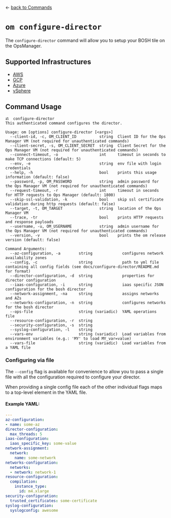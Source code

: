 &larr; [back to Commands](../README.md)

# `om configure-director`
The `configure-director` command will allow you to setup your BOSH tile on the OpsManager.

## Supported Infrastructures
* [AWS](aws.md)
* [GCP](gcp.md)
* [Azure](azure.md)
* [vSphere](vsphere.md)

## Command Usage
```
ॐ  configure-director
This authenticated command configures the director.

Usage: om [options] configure-director [<args>]
  --client-id, -c, OM_CLIENT_ID          string  Client ID for the Ops Manager VM (not required for unauthenticated commands)
  --client-secret, -s, OM_CLIENT_SECRET  string  Client Secret for the Ops Manager VM (not required for unauthenticated commands)
  --connect-timeout, -o                  int     timeout in seconds to make TCP connections (default: 5)
  --env, -e                              string  env file with login credentials
  --help, -h                             bool    prints this usage information (default: false)
  --password, -p, OM_PASSWORD            string  admin password for the Ops Manager VM (not required for unauthenticated commands)
  --request-timeout, -r                  int     timeout in seconds for HTTP requests to Ops Manager (default: 1800)
  --skip-ssl-validation, -k              bool    skip ssl certificate validation during http requests (default: false)
  --target, -t, OM_TARGET                string  location of the Ops Manager VM
  --trace, -tr                           bool    prints HTTP requests and response payloads
  --username, -u, OM_USERNAME            string  admin username for the Ops Manager VM (not required for unauthenticated commands)
  --version, -v                          bool    prints the om release version (default: false)

Command Arguments:
  --az-configuration, -a        string             configures network availability zones
  --config, -c                  string             path to yml file containing all config fields (see docs/configure-director/README.md for format)
  --director-configuration, -d  string             properties for director configuration
  --iaas-configuration, -i      string             iaas specific JSON configuration for the bosh director
  --network-assignment, -na     string             assigns networks and AZs
  --networks-configuration, -n  string             configures networks for the bosh director
  --ops-file                    string (variadic)  YAML operations file
  --resource-configuration, -r  string
  --security-configuration, -s  string
  --syslog-configuration, -l    string
  --vars-env                    string (variadic)  Load variables from environment variables (e.g.: 'MY' to load MY_var=value)
  --vars-file                   string (variadic)  Load variables from a YAML file
```

### Configuring via file

The `--config` flag is available for convenience to allow you to pass a single
file with all the configuration required to configure your director.

When providing a single config file each of the other individual flags maps to a
top-level element in the YAML file.

#### Example YAML:
```yaml
---
az-configuration:
- name: some-az
director-configuration:
  max_threads: 5
iaas-configuration:
  iaas_specific_key: some-value
network-assignment:
  network:
    name: some-network
networks-configuration:
  networks:
  - network: network-1
resource-configuration:
  compilation:
    instance_type:
      id: m4.xlarge
security-configuration:
  trusted_certificates: some-certificate
syslog-configuration:
  syslogconfig: awesome
```
